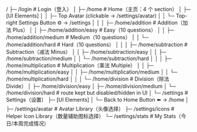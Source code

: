 /
├─ /login                       # Login（登入）
│
├─ /home                        # Home（主页：4 个 section）
│  ├─ [UI Elements]
│  │   ├─ Top Avatar (clickable → /settings/avatar)
│  │   └─ Top-right Settings Button ⚙️ → /settings
│  │
│  ├─ /home/addition            # Addition（加法 Plus）
│  │  ├─ /home/addition/easy    # Easy（10 questions）
│  │  ├─ /home/addition/medium  # Medium（10 questions）
│  │  └─ /home/addition/hard    # Hard（10 questions）
│  │
│  ├─ /home/subtraction         # Subtraction（减法 Minus）
│  │  ├─ /home/subtraction/easy
│  │  ├─ /home/subtraction/medium
│  │  └─ /home/subtraction/hard
│  │
│  ├─ /home/multiplication      # Multiplication（乘法 Multiple）
│  │  ├─ /home/multiplication/easy
│  │  ├─ /home/multiplication/medium
│  │  └─ /home/multiplication/hard
│  │
│  └─ /home/division            # Division（除法 Divide）
│     ├─ /home/division/easy
│     ├─ /home/division/medium
│     └─ /home/division/hard    # route kept but disabled/hidden in UI
│
└─ /settings                    # Settings（设置）
   ├─ [UI Elements]
   │   └─ Back to Home Button ⬅️ → /home
   │
   ├─ /settings/avatar          # Avatar Library（头像选择）
   ├─ /settings/icons           # Helper Icon Library（数量辅助图标选择）
   └─ /settings/stats           # My Stats（今日/本周完成情况）
